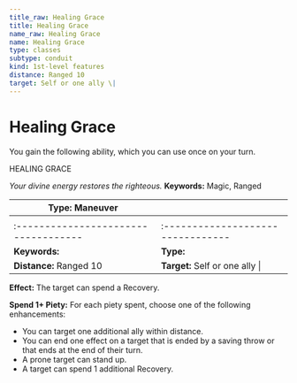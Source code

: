 ```yaml
---
title_raw: Healing Grace
title: Healing Grace
name_raw: Healing Grace
name: Healing Grace
type: classes
subtype: conduit
kind: 1st-level features
distance: Ranged 10
target: Self or one ally \|
---
```


# Healing Grace

You gain the following ability, which you can use once on your turn.

HEALING GRACE

*Your divine energy restores the righteous.* **Keywords:** Magic, Ranged

| **Type:** Maneuver                   |                                   |
| ------------------------------------ | --------------------------------- |
|                                      |                                   |
| :----------------------------------- | :-------------------------------- |
| **Keywords:**                        | **Type:**                         |
| **Distance:** Ranged 10              | **Target:** Self or one ally \|   |

**Effect:** The target can spend a Recovery.

**Spend 1+ Piety:** For each piety spent, choose one of the following enhancements:

- You can target one additional ally within distance.
- You can end one effect on a target that is ended by a saving throw or that ends at the end of their turn.
- A prone target can stand up.
- A target can spend 1 additional Recovery.
